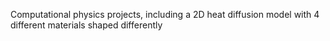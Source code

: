 Computational physics projects, including a 2D heat diffusion model with 4 different materials shaped differently
